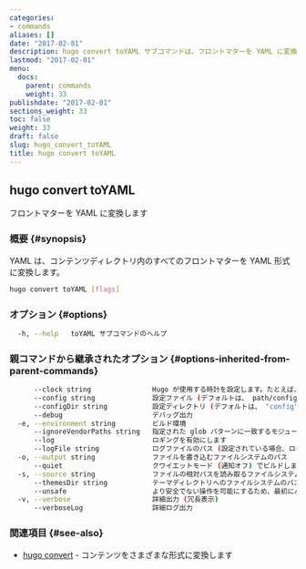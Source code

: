 ```yaml
---
categories:
- commands
aliases: []
date: "2017-02-01"
description: hugo convert toYAML サブコマンドは、フロントマターを YAML に変換します
lastmod: "2017-02-01"
menu:
  docs:
    parent: commands
    weight: 33
publishdate: "2017-02-01"
sections_weight: 33
toc: false
weight: 33
draft: false
slug: hugo_convert_toYAML
title: hugo convert toYAML
---
```

## hugo convert toYAML

フロントマターを YAML に変換します

### 概要 {#synopsis}

YAML は、コンテンツディレクトリ内のすべてのフロントマターを YAML 形式に変換します。

```bash
hugo convert toYAML [flags]
```

### オプション {#options}

```bash
  -h, --help   toYAML サブコマンドのヘルプ
```

### 親コマンドから継承されたオプション {#options-inherited-from-parent-commands}

```bash
      --clock string               Hugo が使用する時計を設定します。たとえば、--clock 2021-11-06T22:30:00.00+09:00
      --config string              設定ファイル (デフォルトは、 path/config.yaml|json|toml)
      --configDir string           設定ディレクトリ (デフォルトは、 "config")
      --debug                      デバッグ出力
  -e, --environment string         ビルド環境
      --ignoreVendorPaths string   指定された glob パターンに一致するモジュールパスの _vendor を無視します
      --log                        ロギングを有効にします
      --logFile string             ログファイルのパス (設定されている場合、ログが自動的に有効になります)
  -o, --output string              ファイルを書き込むファイルシステムのパス
      --quiet                      クワイエットモード (通知オフ) でビルドします
  -s, --source string              ファイルの相対パスを読み取るファイルシステムのパス
      --themesDir string           テーマディレクトリへのファイルシステムのパス
      --unsafe                     より安全でない操作を可能にするため、最初にバックアップをとってください
  -v, --verbose                    詳細出力 (冗長表示)
      --verboseLog                 詳細ログ出力
```

### 関連項目 {#see-also}

* [hugo convert](/commands/hugo_convert/)	 - コンテンツをさまざまな形式に変換します

